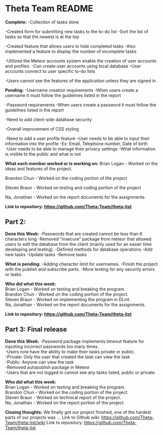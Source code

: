 **<h1>Theta Team README</h1>**

**Complete:**
  -Collection of tasks done
  
  -Created form for submitting new tasks to the to-do list
      -Sort the list of tasks so that the newest is at the top
      
  -Created feature that allows users to hide completed tasks
      -Also implemented a feature to display the number of incomplete tasks
      
  -Utilized the Meteor accounts system enable the creation of user accounts and profiles.
      -Can create user accounts using local database
           -User accounts connect to user specific to-do lists
           
  -Users cannot see the features of the application unless they are signed in


**Pending:**
  -Username creation requirements
      -When users create a username it must follow the guidelines listed in the report
      
  -Password requirements 
      -When users create a password it must follow the guidelines listed in the report
      
  -Need to add client-side database security
  
  -Overall improvement of CSS styling
  
  -Need to add a user profile feature
      -User needs to be able to input their information into the profile
          -Ex: Email, Telephone number, Date of birth    
      -User needs to be able to manage their privacy settings
          -What information is visible to the public and what is not

**What each member worked or is working on:**
Brian Logan - Worked on the ideas and features of the project.

Brandon Chun - Worked on the coding portion of the project

Steven Braun - Worked on testing and coding portion of the project

Na, Jonathan - Worked on the report documents for the assignments. 


**Link to repository: https://github.com/Theta-Team/theta-list**

**<h2>Part 2:</h2>**

**Done this Week:**
-Passwords that are created cannot be less than 6 characters long
-Removed “insecure” package from meteor that allowed users to edit the database from the client (mainly used for an easier time developing and testing).
-Defined methods for database operations 
  -Add new tasks
  -Update tasks
  -Remove tasks

**What is pending:**
-Adding character limit for usernames.
-Finish the project with the publish and subscribe parts.
-More testing for any security errors or leaks. 

**Who did what this week:**<br>
Brian Logan - Worked on testing and breaking the program.<br>
Brandon Chun - Worked on the coding portion of the project.<br>
Steven Braun - Worked on implementing the program in DLint.<br>
Na, Jonathan - Worked on the report documents for the assignments.


**Link to repository: https://github.com/Theta-Team/theta-list** 

**<h2>Part 3: Final release</h2>**

**Done this Week:**
-Password package implements timeout feature for inputting incorrect passwords too many times.<br>
-Users now have the ability to make their tasks private or public.<br>
  -Private: Only the user that created the task can view the task<br>
  -Public: Anyone can view the task<br>
-Removed autopublish package in Meteor<br>
  -Users that are not logged in cannot see any tasks listed, public or private.<br>

**Who did what this week:**<br>
Brian Logan - Worked on testing and breaking the program.<br>
Brandon Chun - Worked on the coding portion of the project.<br>
Steven Braun - Worked on technical report of the project.<br>
Na, Jonathan - Worked on the report portion of the project.<br>

**Closing thoughts:**
We finally got our project finished, one of the hardest parts of our projects was ...
Link to Github wiki: https://github.com/Theta-Team/theta-list/wiki 
Link to repository: https://github.com/Theta-Team/theta-list 

